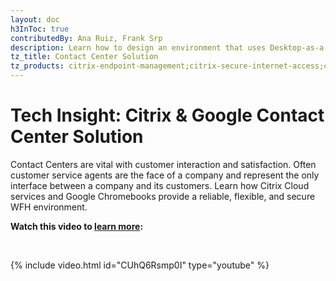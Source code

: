 ```yaml
---
layout: doc
h3InToc: true
contributedBy: Ana Ruiz, Frank Srp
description: Learn how to design an environment that uses Desktop-as-a-Service and Chrome OS for Contact Centers.
tz_title: Contact Center Solution
tz_products: citrix-endpoint-management;citrix-secure-internet-access;citrix-virtual-apps-and-desktops;citrix-workspace;google-cloud-platform;
---
```

# Tech Insight: Citrix & Google Contact Center Solution

Contact Centers are vital with customer interaction and satisfaction. Often customer service agents are the face of a company and represent the only interface between a company and its customers. Learn how Citrix Cloud services and Google Chromebooks provide a reliable, flexible, and secure WFH environment.

**Watch this video to [learn more](https://youtu.be/CUhQ6Rsmp0I):**

&nbsp;

{% include video.html id="CUhQ6Rsmp0I" type="youtube" %}
